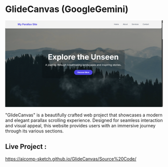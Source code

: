 # GlideCanvas (GoogleGemini)

![My Screenshot](Images/Image1.PNG)

"GlideCanvas" is a beautifully crafted web project that showcases a modern and elegant parallax scrolling experience. Designed for seamless interaction and visual appeal, this website provides users with an immersive journey through its various sections.

## Live Project :
https://aicomp-sketch.github.io/GlideCanvas/Source%20Code/
